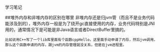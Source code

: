 学习笔记

##堆外内存和非堆内存的区别在哪里
    非堆内存还是归jvm管（而且不是业务代码能涉及到的），堆外内存一般是为了绕开gc直接使用的内存，业务代码特别是JNI用的，通常情况下是可能是非Java语言或者DirectBuffer里搞的。
   
    比如说用C++写了一个lib库里面有个函数cppHello，这里面手动申请了内存，然后jvm调用，那么这个函数申请的内存，跟jvm的内存管理就没关系，但是在jvm进程里。